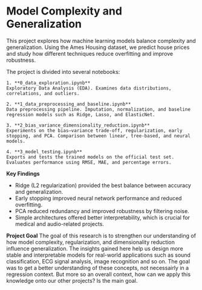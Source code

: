 # Model Complexity and Generalization

This project explores how machine learning models balance complexity and generalization. Using the Ames Housing dataset, we predict house prices and study how different techniques reduce overfitting and improve robustness.

The project is divided into several notebooks:

    1. **0_data_exploration.ipynb**
    Exploratory Data Analysis (EDA). Examines data distributions, correlations, and outliers.

    2. **1_data_preprocessing_and_baseline.ipynb**
    Data preprocessing pipeline. Imputation, normalization, and baseline regression models such as Ridge, Lasso, and ElasticNet.

    3. **2_bias_variance_dimensionality_reduction.ipynb**
    Experiments on the bias–variance trade-off, regularization, early stopping, and PCA. Comparison between linear, tree-based, and neural models.

    4. **3_model_testing.ipynb**
    Exports and tests the trained models on the official test set. Evaluates performance using RMSE, MAE, and percentage errors.

**Key Findings**

- Ridge (L2 regularization) provided the best balance between accuracy and generalization.
- Early stopping improved neural network performance and reduced overfitting.
- PCA reduced redundancy and improved robustness by filtering noise.
- Simple architectures offered better interpretability, which is crucial for medical and audio-related projects.

**Project Goal**
The goal of this research is to strengthen our understanding of how model complexity, regularization, and dimensionality reduction influence generalization. The insights gained here help us design more stable and interpretable models for real-world applications such as sound classification, ECG signal analysis, image recognition and so on. The goal was to get a better understanding of these concepts, not necessairly in a regression context. But more so an overall context, how can we apply this knowledge onto our other projects? Is the main goal.